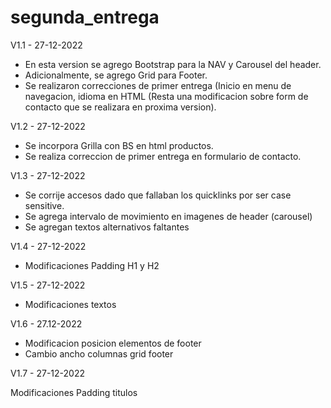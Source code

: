 # segunda_entrega

V1.1 - 27-12-2022
* En esta version se agrego Bootstrap para la NAV y Carousel del header.
* Adicionalmente, se agrego Grid para Footer.
* Se realizaron correcciones de primer entrega (Inicio en menu de navegacion, idioma en HTML (Resta una modificacion sobre form de contacto que se realizara en proxima version).

V1.2 - 27-12-2022
* Se incorpora Grilla con BS en html productos.
* Se realiza correccion de primer entrega en formulario de contacto.

V1.3 - 27-12-2022
* Se corrije accesos dado que fallaban los quicklinks por ser case sensitive.
* Se agrega intervalo de movimiento en imagenes de header (carousel)
* Se agregan textos alternativos faltantes

V1.4 - 27-12-2022
* Modificaciones Padding H1 y H2

V1.5 - 27-12-2022
* Modificaciones textos

V1.6 - 27.12-2022
* Modificacion posicion elementos de footer
* Cambio ancho columnas grid footer

V1.7 - 27-12-2022

Modificaciones Padding titulos 
